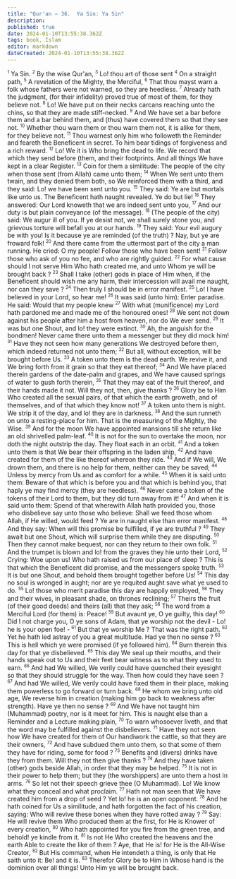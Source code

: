```yaml
---
title: "Qur'an — 36.  Ya Sin: Ya Sin"
description: 
published: true
date: 2024-01-10T13:55:38.362Z
tags: book, Islam
editor: markdown
dateCreated: 2024-01-10T13:55:38.362Z
---
```




<span id="v1"><sup><small>1</small></sup></span>  Ya Sin.
<span id="v2"><sup><small>2</small></sup></span>  By the wise Qur'an,
<span id="v3"><sup><small>3</small></sup></span>  Lo! thou art of those sent
<span id="v4"><sup><small>4</small></sup></span>  On a straight path,
<span id="v5"><sup><small>5</small></sup></span>  A revelation of the Mighty, the Merciful,
<span id="v6"><sup><small>6</small></sup></span>  That thou mayst warn a folk whose fathers were not warned, so they are heedless.
<span id="v7"><sup><small>7</small></sup></span>  Already hath the judgment, (for their infidelity) proved true of most of them, for they believe not.
<span id="v8"><sup><small>8</small></sup></span>  Lo! We have put on their necks carcans reaching unto the chins, so that they are made stiff-necked.
<span id="v9"><sup><small>9</small></sup></span>  And We have set a bar before them and a bar behind them, and (thus) have covered them so that they see not.
<span id="v10"><sup><small>10</small></sup></span>  Whether thou warn them or thou warn them not, it is alike for them, for they believe not.
<span id="v11"><sup><small>11</small></sup></span>  Thou warnest only him who followeth the Reminder and feareth the Beneficent in secret. To him bear tidings of forgiveness and a rich reward.
<span id="v12"><sup><small>12</small></sup></span>  Lo! We it is Who bring the dead to life. We record that which they send before (them, and their footprints. And all things We have kept in a clear Register.
<span id="v13"><sup><small>13</small></sup></span>  Coin for them a similitude: The people of the city when those sent (from Allah) came unto them;
<span id="v14"><sup><small>14</small></sup></span>  When We sent unto them twain, and they denied them both, so We reinforced them with a third, and they said: Lo! we have been sent unto you.
<span id="v15"><sup><small>15</small></sup></span>  They said: Ye are but mortals like unto us. The Beneficent hath naught revealed. Ye do but lie!
<span id="v16"><sup><small>16</small></sup></span>  They answered: Our Lord knoweth that we are indeed sent unto you,
<span id="v17"><sup><small>17</small></sup></span>  And our duty is but plain conveyance (of the message).
<span id="v18"><sup><small>18</small></sup></span>  (The people of the city) said: We augur ill of you. If ye desist not, we shall surely stone you, and grievous torture will befall you at our hands.
<span id="v19"><sup><small>19</small></sup></span>  They said: Your evil augury be with you! Is it because ye are reminded (of the truth) ? Nay, but ye are froward folk!
<span id="v20"><sup><small>20</small></sup></span>  And there came from the uttermost part of the city a man running. He cried: O my people! Follow those who have been sent!
<span id="v21"><sup><small>21</small></sup></span>  Follow those who ask of you no fee, and who are rightly guided.
<span id="v22"><sup><small>22</small></sup></span>  For what cause should I not serve Him Who hath created me, and unto Whom ye will be brought back ?
<span id="v23"><sup><small>23</small></sup></span>  Shall I take (other) gods in place of Him when, if the Beneficent should wish me any harm, their intercession will avail me naught, nor can they save ?
<span id="v24"><sup><small>24</small></sup></span>  Then truly I should be in error manifest.
<span id="v25"><sup><small>25</small></sup></span>  Lo! I have believed in your Lord, so hear me!
<span id="v26"><sup><small>26</small></sup></span>  It was said (unto him): Enter paradise. He said: Would that my people knew
<span id="v27"><sup><small>27</small></sup></span>  With what (munificence) my Lord hath pardoned me and made me of the honoured ones!
<span id="v28"><sup><small>28</small></sup></span>  We sent not down against his people after him a host from heaven, nor do We ever send.
<span id="v29"><sup><small>29</small></sup></span>  It was but one Shout, and lo! they were extinct.
<span id="v30"><sup><small>30</small></sup></span>  Ah, the anguish for the bondmen! Never came there unto them a messenger but they did mock him!
<span id="v31"><sup><small>31</small></sup></span>  Have they not seen how many generations We destroyed before them, which indeed returned not unto them;
<span id="v32"><sup><small>32</small></sup></span>  But all, without exception, will be brought before Us.
<span id="v33"><sup><small>33</small></sup></span>  A token unto them is the dead earth. We revive it, and We bring forth from it grain so that they eat thereof;
<span id="v34"><sup><small>34</small></sup></span>  And We have placed therein gardens of the date-palm and grapes, and We have caused springs of water to gush forth therein,
<span id="v35"><sup><small>35</small></sup></span>  That they may eat of the fruit thereof, and their hands made it not. Will they not, then, give thanks ?
<span id="v36"><sup><small>36</small></sup></span>  Glory be to Him Who created all the sexual pairs, of that which the earth groweth, and of themselves, and of that which they know not!
<span id="v37"><sup><small>37</small></sup></span>  A token unto them is night. We strip it of the day, and lo! they are in darkness.
<span id="v38"><sup><small>38</small></sup></span>  And the sun runneth on unto a resting-place for him. That is the measuring of the Mighty, the Wise.
<span id="v39"><sup><small>39</small></sup></span>  And for the moon We have appointed mansions till she return like an old shrivelled palm-leaf.
<span id="v40"><sup><small>40</small></sup></span>  It is not for the sun to overtake the moon, nor doth the night outstrip the day. They float each in an orbit.
<span id="v41"><sup><small>41</small></sup></span>  And a token unto them is that We bear their offspring in the laden ship,
<span id="v42"><sup><small>42</small></sup></span>  And have created for them of the like thereof whereon they ride.
<span id="v43"><sup><small>43</small></sup></span>  And if We will, We drown them, and there is no help for them, neither can they be saved;
<span id="v44"><sup><small>44</small></sup></span>  Unless by mercy from Us and as comfort for a while.
<span id="v45"><sup><small>45</small></sup></span>  When it is said unto them: Beware of that which is before you and that which is behind you, that haply ye may find mercy (they are heedless).
<span id="v46"><sup><small>46</small></sup></span>  Never came a token of the tokens of their Lord to them, but they did turn away from it!
<span id="v47"><sup><small>47</small></sup></span>  And when it is said unto them: Spend of that wherewith Allah hath provided you, those who disbelieve say unto those who believe: Shall we feed those whom Allah, if He willed, would feed ? Ye are in naught else than error manifest.
<span id="v48"><sup><small>48</small></sup></span>  And they say: When will this promise be fulfilled, if ye are truthful ?
<span id="v49"><sup><small>49</small></sup></span>  They await but one Shout, which will surprise them while they are disputing.
<span id="v50"><sup><small>50</small></sup></span>  Then they cannot make bequest, nor can they return to their own folk.
<span id="v51"><sup><small>51</small></sup></span>  And the trumpet is blown and lo! from the graves they hie unto their Lord,
<span id="v52"><sup><small>52</small></sup></span>  Crying: Woe upon us! Who hath raised us from our place of sleep ? This is that which the Beneficent did promise, and the messengers spoke truth.
<span id="v53"><sup><small>53</small></sup></span>  It is but one Shout, and behold them brought together before Us!
<span id="v54"><sup><small>54</small></sup></span>  This day no soul is wronged in aught; nor are ye requited aught save what ye used to do.
<span id="v55"><sup><small>55</small></sup></span>  Lo! those who merit paradise this day are happily employed,
<span id="v56"><sup><small>56</small></sup></span>  They and their wives, in pleasant shade, on thrones reclining;
<span id="v57"><sup><small>57</small></sup></span>  Theirs the fruit (of their good deeds) and theirs (all) that they ask;
<span id="v58"><sup><small>58</small></sup></span>  The word from a Merciful Lord (for them) is: Peace!
<span id="v59"><sup><small>59</small></sup></span>  But avaunt ye, O ye guilty, this day!
<span id="v60"><sup><small>60</small></sup></span>  Did I not charge you, O ye sons of Adam, that ye worship not the devil - Lo! he is your open foe! -
<span id="v61"><sup><small>61</small></sup></span>  But that ye worship Me ? That was the right path.
<span id="v62"><sup><small>62</small></sup></span>  Yet he hath led astray of you a great multitude. Had ye then no sense ?
<span id="v63"><sup><small>63</small></sup></span>  This is hell which ye were promised (if ye followed him).
<span id="v64"><sup><small>64</small></sup></span>  Burn therein this day for that ye disbelieved.
<span id="v65"><sup><small>65</small></sup></span>  This day We seal up their mouths, and their hands speak out to Us and their feet bear witness as to what they used to earn.
<span id="v66"><sup><small>66</small></sup></span>  And had We willed, We verily could have quenched their eyesight so that they should struggle for the way. Then how could they have seen ?
<span id="v67"><sup><small>67</small></sup></span>  And had We willed, We verily could have fixed them in their place, making them powerless to go forward or turn back.
<span id="v68"><sup><small>68</small></sup></span>  He whom we bring unto old age, We reverse him in creation (making him go back to weakness after strength). Have ye then no sense ?
<span id="v69"><sup><small>69</small></sup></span>  And We have not taught him (Muhammad) poetry, nor is it meet for him. This is naught else than a Reminder and a Lecture making plain,
<span id="v70"><sup><small>70</small></sup></span>  To warn whosoever liveth, and that the word may be fulfilled against the disbelievers.
<span id="v71"><sup><small>71</small></sup></span>  Have they not seen how We have created for them of Our handiwork the cattle, so that they are their owners,
<span id="v72"><sup><small>72</small></sup></span>  And have subdued them unto them, so that some of them they have for riding, some for food ?
<span id="v73"><sup><small>73</small></sup></span>  Benefits and (divers) drinks have they from them. Will they not then give thanks ?
<span id="v74"><sup><small>74</small></sup></span>  And they have taken (other) gods beside Allah, in order that they may be helped.
<span id="v75"><sup><small>75</small></sup></span>  It is not in their power to help them; but they (the worshippers) are unto them a host in arms.
<span id="v76"><sup><small>76</small></sup></span>  So let not their speech grieve thee (O Muhammad). Lo! We know what they conceal and what proclaim.
<span id="v77"><sup><small>77</small></sup></span>  Hath not man seen that We have created him from a drop of seed ? Yet lo! he is an open opponent.
<span id="v78"><sup><small>78</small></sup></span>  And he hath coined for Us a similitude, and hath forgotten the fact of his creation, saying: Who will revive these bones when they have rotted away ?
<span id="v79"><sup><small>79</small></sup></span>  Say: He will revive them Who produced them at the first, for He is Knower of every creation,
<span id="v80"><sup><small>80</small></sup></span>  Who hath appointed for you fire from the green tree, and behold! ye kindle from it.
<span id="v81"><sup><small>81</small></sup></span>  Is not He Who created the heavens and the earth Able to create the like of them ? Aye, that He is! for He is the All-Wise Creator,
<span id="v82"><sup><small>82</small></sup></span>  But His command, when He intendeth a thing, is only that He saith unto it: Be! and it is.
<span id="v83"><sup><small>83</small></sup></span>  Therefor Glory be to Him in Whose hand is the dominion over all things! Unto Him ye will be brought back.